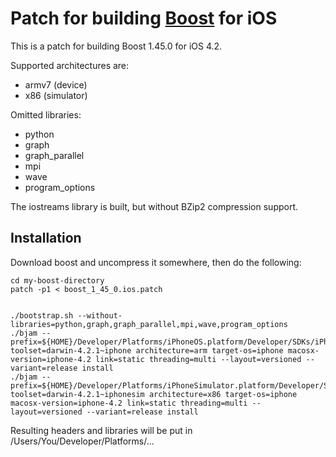 Patch for building [Boost](http://www.boost.org/) for iOS
=========================================================

This is a patch for building Boost 1.45.0 for iOS 4.2.

Supported architectures are:
* armv7 (device)
* x86 (simulator)

Omitted libraries:
* python
* graph
* graph_parallel
* mpi
* wave
* program_options

The iostreams library is built, but without BZip2 compression support.

Installation
------------

Download boost and uncompress it somewhere, then do the following:

	cd my-boost-directory
	patch -p1 < boost_1_45_0.ios.patch


	./bootstrap.sh --without-libraries=python,graph,graph_parallel,mpi,wave,program_options
	./bjam --prefix=${HOME}/Developer/Platforms/iPhoneOS.platform/Developer/SDKs/iPhoneOS4.2.sdk/usr toolset=darwin-4.2.1~iphone architecture=arm target-os=iphone macosx-version=iphone-4.2 link=static threading=multi --layout=versioned --variant=release install 
	./bjam --prefix=${HOME}/Developer/Platforms/iPhoneSimulator.platform/Developer/SDKs/iPhoneSimulator4.2.sdk/usr toolset=darwin-4.2.1~iphonesim architecture=x86 target-os=iphone macosx-version=iphone-4.2 link=static threading=multi --layout=versioned --variant=release install

Resulting headers and libraries will be put in /Users/You/Developer/Platforms/...

